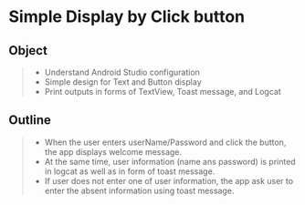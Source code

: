 # Simple Display by Click button

## Object
>* Understand Android Studio configuration 
>* Simple design for Text and Button display
>* Print outputs in forms of TextView, Toast message, and Logcat

## Outline
>* When the user enters userName/Password and click the button, the app displays welcome message.
>* At the same time, user information (name ans password) is printed in logcat as well as in form of toast message.
>* If user does not enter one of user information, the app ask user to enter the absent information using toast message.
